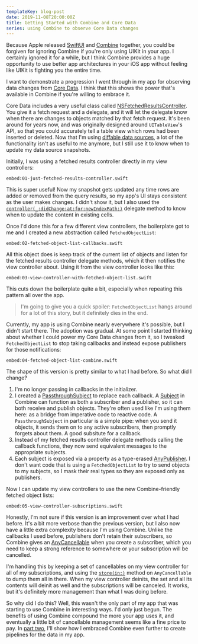 ```yaml
---
templateKey: blog-post
date: 2019-11-08T20:00:00Z
title: Getting Started with Combine and Core Data
series: using Combine to observe Core Data changes
---
```


Because Apple released [SwiftUI][] and [Combine][] together, you could be forgiven for ignoring Combine if you're only using UIKit in your app.
I certainly ignored it for a while, but I think Combine provides a huge opportunity to use better app architectures in your iOS app without feeling like UIKit is fighting you the entire time.

I want to demonstrate a progression I went through in my app for observing data changes from [Core Data][].
I think that this shows the power that's available in Combine if you're willing to embrace it.

[swiftui]: https://developer.apple.com/documentation/swiftui
[combine]: https://developer.apple.com/documentation/combine
[core data]: https://developer.apple.com/documentation/coredata

<!--more-->

Core Data includes a very useful class called [NSFetchedResultsController][].
You give it a fetch request and a delegate, and it will let the delegate know when there are changes to objects matched by that fetch request.
It's been around for years now, and was originally designed around `UITableView`'s API, so that you could accurately tell a table view which rows had been inserted or deleted.
Now that I'm using [diffable data sources][diffable-data-source], a lot of the functionality isn't as useful to me anymore, but I still use it to know when to update my data source snapshots.

[nsfetchedresultscontroller]: https://developer.apple.com/documentation/coredata/nsfetchedresultscontroller
[diffable-data-source]: https://developer.apple.com/documentation/uikit/uitableviewdiffabledatasource

Initially, I was using a fetched results controller directly in my view controllers:

`embed:01-just-fetched-results-controller.swift`

This is super useful!
Now my snapshot gets updated any time rows are added or removed from the query results, so my app's UI stays consistent as the user makes changes.
I didn't show it, but I also used the [`controller(_:didChange:at:for:newIndexPath:)`][controller-did-change] delegate method to know when to update the content in existing cells.

[controller-did-change]: https://developer.apple.com/documentation/coredata/nsfetchedresultscontrollerdelegate/1622296-controller

Once I'd done this for a few different view controllers, the boilerplate got to me and I created a new abstraction called `FetchedObjectList`:

`embed:02-fetched-object-list-callbacks.swift`

All this object does is keep track of the current list of objects and listen for the fetched results controller delegate methods, which it then notifies the view controller about.
Using it from the view controller looks like this:

`embed:03-view-controller-with-fetched-object-list.swift`

This cuts down the boilerplate quite a bit, especially when repeating this pattern all over the app.

> I'm going to give you a quick spoiler: `FetchedObjectList` hangs around for a lot of this story, but it definitely dies in the end.

Currently, my app is using Combine nearly everywhere it's possible, but I didn't start there.
The adoption was gradual.
At some point I started thinking about whether I could power my Core Data changes from it, so I tweaked `FetchedObjectList` to stop taking callbacks and instead expose publishers for those notifications:

`embed:04-fetched-object-list-combine.swift`

The shape of this version is pretty similar to what I had before.
So what did I change?

1. I'm no longer passing in callbacks in the initializer.
2. I created a [PassthroughSubject][] to replace each callback. A [Subject][] in Combine can function as both a subscriber and a publisher, so it can both receive and publish objects. They're often used like I'm using them here: as a bridge from imperative code to reactive code. A `PassthroughSubject` in particular is a simple pipe: when you send it objects, it sends them on to any active subscribers, then promptly forgets about them. A good subsitute for a callback.
3. Instead of my fetched results controller delegate methods calling the callback functions, they now send equivalent messages to the appropriate subjects.
4. Each subject is exposed via a property as a type-erased [AnyPublisher][]. I don't want code that is using a `FetchedObjectList` to try to send objects to my subjects, so I mask their real types so they are exposed only as publishers.

[passthroughsubject]: https://developer.apple.com/documentation/combine/passthroughsubject
[subject]: https://developer.apple.com/documentation/combine/subject
[anypublisher]: https://developer.apple.com/documentation/combine/anypublisher

Now I can update my view controllers to use the new Combine-friendly fetched object lists:

`embed:05-view-controller-subscriptions.swift`

Honestly, I'm not sure if this version is an improvement over what I had before.
It's a bit more verbose than the previous version, but I also now have a little extra complexity because I'm using Combine.
Unlike the callbacks I used before, publishers don't retain their subscribers, so Combine gives an [AnyCancellable][] when you create a subscriber, which you need to keep a strong reference to somewhere or your subscription will be cancelled.

I'm handling this by keeping a set of cancellables on my view controller for all of my subscriptions, and using the [`store(in:)`][store-in] method on `AnyCancellable` to dump them all in there.
When my view controller deinits, the set and all its contents will deinit as well and the subscriptions will be canceled.
It works, but it's definitely more management than what I was doing before.

So why did I do this?
Well, this wasn't the only part of my app that was starting to use Combine in interesting ways.
I'd only just begun.
The benefits of using Combine compound the more your app uses it, and eventually a little bit of cancellable management seems like a fine price to pay.
In [part two](/observing-core-data-changes-with-combine/creating-pipelines/), I'll show how I embraced Combine even further to create pipelines for the data in my app.

[anycancellable]: https://developer.apple.com/documentation/combine/anycancellable
[store-in]: https://developer.apple.com/documentation/combine/anycancellable/3333294-store
